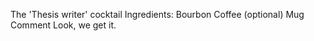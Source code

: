 The 'Thesis writer' cocktail
Ingredients:
	Bourbon
	Coffee
	(optional) Mug
Comment
	Look, we get it.

